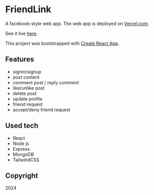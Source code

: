 ﻿# FriendLink

A facebook-style web app. The web app is deployed on [Vercel.com](https://vercel.com/).

See it live [here](https://friendlink-client.vercel.app/).

This project was bootstrapped with [Create React App](https://create-react-app.dev/).

## Features

- signin/signup
- post content
- comment post / reply comment
- like/unlike post
- delete post
- update profile
- friend request
- accept/deny friend request

## Used tech

- React
- Node js
- Express
- MongoDB
- TailwindCSS

## Copyright

2024
